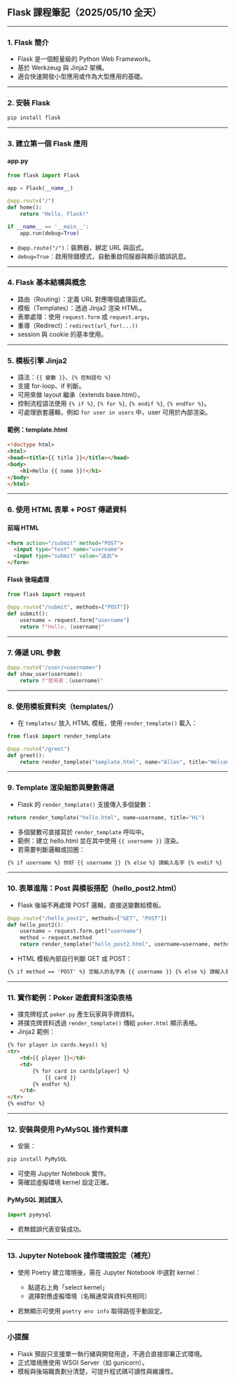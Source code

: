 ## Flask 課程筆記（2025/05/10 全天）

---

### 1. Flask 簡介

* Flask 是一個輕量級的 Python Web Framework。
* 基於 Werkzeug 與 Jinja2 架構。
* 適合快速開發小型應用或作為大型應用的基礎。

---

### 2. 安裝 Flask

```bash
pip install flask
```

---

### 3. 建立第一個 Flask 應用

#### app.py

```python
from flask import Flask

app = Flask(__name__)

@app.route("/")
def home():
    return "Hello, Flask!"

if __name__ == '__main__':
    app.run(debug=True)
```

* `@app.route("/")`：裝飾器，綁定 URL 與函式。
* `debug=True`：啟用除錯模式，自動重啟伺服器與顯示錯誤訊息。

---

### 4. Flask 基本結構與概念

* 路由（Routing）：定義 URL 對應哪個處理函式。
* 模板（Templates）：透過 Jinja2 渲染 HTML。
* 表單處理：使用 `request.form` 或 `request.args`。
* 重導（Redirect）：`redirect(url_for(...))`
* session 與 cookie 的基本使用。

---

### 5. 模板引擎 Jinja2

* 語法：`{{ 變數 }}`、`{% 控制語句 %}`
* 支援 for-loop、if 判斷。
* 可用來做 layout 繼承（extends base.html）。
* 控制流程語法使用 `{% if %}`, `{% for %}`, `{% endif %}`, `{% endfor %}`。
* 可處理嵌套邏輯，例如 `for user in users` 中，user 可用於內部渲染。

#### 範例：template.html

```html
<!doctype html>
<html>
<head><title>{{ title }}</title></head>
<body>
    <h1>Hello {{ name }}!</h1>
</body>
</html>
```

---

### 6. 使用 HTML 表單 + POST 傳遞資料

#### 前端 HTML

```html
<form action="/submit" method="POST">
  <input type="text" name="username">
  <input type="submit" value="送出">
</form>
```

#### Flask 後端處理

```python
from flask import request

@app.route("/submit", methods=["POST"])
def submit():
    username = request.form["username"]
    return f"Hello, {username}"
```

---

### 7. 傳遞 URL 參數

```python
@app.route("/user/<username>")
def show_user(username):
    return f"使用者：{username}"
```

---

### 8. 使用模板資料夾（templates/）

* 在 `templates/` 放入 HTML 模板，使用 `render_template()` 載入：

```python
from flask import render_template

@app.route("/greet")
def greet():
    return render_template("template.html", name="Allen", title="Welcome")
```

---

### 9. Template 渲染細節與變數傳遞

* Flask 的 `render_template()` 支援傳入多個變數：

```python
return render_template("hello.html", name=username, title="Hi")
```

* 多個變數可直接寫於 `render_template` 呼叫中。
* 範例：建立 hello.html 並在其中使用 `{{ username }}` 渲染。
* 若需要判斷邏輯或回圈：

```html
{% if username %} 你好 {{ username }} {% else %} 請輸入名字 {% endif %}
```

---

### 10. 表單進階：Post 與模板搭配（hello\_post2.html）

* Flask 後端不再處理 POST 邏輯，直接送變數給模板。

```python
@app.route("/hello_post2", methods=["GET", "POST"])
def hello_post2():
    username = request.form.get("username")
    method = request.method
    return render_template("hello_post2.html", username=username, method=method)
```

* HTML 模板內部自行判斷 GET 或 POST：

```html
{% if method == 'POST' %} 您輸入的名字為 {{ username }} {% else %} 請輸入名字 {% endif %}
```

---

### 11. 實作範例：Poker 遊戲資料渲染表格

* 撲克牌程式 `poker.py` 產生玩家與手牌資料。
* 將撲克牌資料透過 `render_template()` 傳給 `poker.html` 顯示表格。
* Jinja2 範例：

```html
{% for player in cards.keys() %}
<tr>
    <td>{{ player }}</td>
    <td>
        {% for card in cards[player] %}
            {{ card }}
        {% endfor %}
    </td>
</tr>
{% endfor %}
```

---

### 12. 安裝與使用 PyMySQL 操作資料庫

* 安裝：

```bash
pip install PyMySQL
```

* 可使用 Jupyter Notebook 實作。
* 需確認虛擬環境 kernel 設定正確。

#### PyMySQL 測試匯入

```python
import pymysql
```

* 若無錯誤代表安裝成功。

---

### 13. Jupyter Notebook 操作環境設定（補充）

* 使用 Poetry 建立環境後，需在 Jupyter Notebook 中選對 kernel：

  * 點選右上角「select kernel」
  * 選擇對應虛擬環境（名稱通常與資料夾相同）
* 若無顯示可使用 `poetry env info` 取得路徑手動設定。

---

### 小提醒

* Flask 預設只支援單一執行緒與開發用途，不適合直接部署正式環境。
* 正式環境應使用 WSGI Server（如 gunicorn）。
* 模板與後端職責劃分清楚，可提升程式碼可讀性與維護性。
